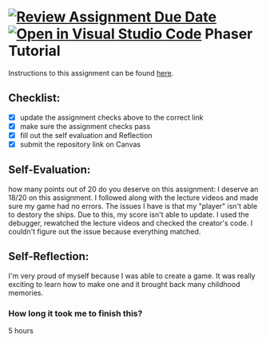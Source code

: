 [![Review Assignment Due Date](https://classroom.github.com/assets/deadline-readme-button-24ddc0f5d75046c5622901739e7c5dd533143b0c8e959d652212380cedb1ea36.svg)](https://classroom.github.com/a/lyZT8r0e)
[![Open in Visual Studio Code](https://classroom.github.com/assets/open-in-vscode-718a45dd9cf7e7f842a935f5ebbe5719a5e09af4491e668f4dbf3b35d5cca122.svg)](https://classroom.github.com/online_ide?assignment_repo_id=12436179&assignment_repo_type=AssignmentRepo)
Phaser Tutorial
=====================

Instructions to this assignment can be found [here](https://uc.instructure.com/courses/1641850/assignments/20048178).

## Checklist:
- [X] update the assignment checks above to the correct link
- [X] make sure the assignment checks pass
- [X] fill out the self evaluation and Reflection
- [X] submit the repository link on Canvas

## Self-Evaluation:

how many points out of 20 do you deserve on this assignment:
I deserve an 18/20 on this assignment. I followed along with the lecture videos and made sure my 
game had no errors. The issues I have is that my "player" isn't able to destory the ships. Due to this, 
my score isn't able to update. I used the debugger, rewatched the lecture videos and checked the 
creator's code. I couldn't figure out the issue because everything matched.

## Self-Reflection:
I'm very proud of myself because I was able to create a game. It was really exciting to learn
how to make one and it brought back many childhood memories. 

### How long it took me to finish this?
5 hours
